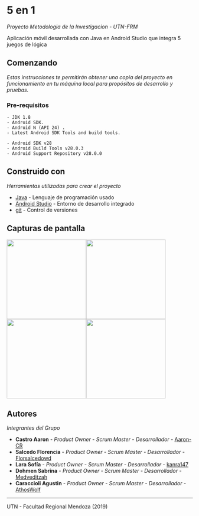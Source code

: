 # 5 en 1

_Proyecto Metodologia de la Investigacion - UTN-FRM_

Aplicación móvil desarrollada con Java en Android Studio que integra 5 juegos de lógica

## Comenzando

_Estas instrucciones te permitirán obtener una copia del proyecto en funcionamiento en tu máquina local para propósitos de desarrollo y pruebas._

### Pre-requisitos

```
- JDK 1.8
- Android SDK.
- Android N (API 24) .
- Latest Android SDK Tools and build tools.

- Android SDK v28
- Android Build Tools v28.0.3
- Android Support Repository v28.0.0
```

## Construido con

_Herramientas utilizadas para crear el proyecto_

* [Java](https://www.java.com/es/download/) - Lenguaje de programación usado
* [Android Studio](https://developer.android.com/studio) - Entorno de desarrollo integrado
* [git](https://git-scm.com/) - Control de versiones

## Capturas de pantalla
<img src="https://i.gyazo.com/1a4bec2470560dae44885597cdb32167.jpg" width="215"/><img src="https://i.gyazo.com/31bcc4b5c87bf8bdc356431fe9ab9e17.jpg" width="215"/><img src="https://i.gyazo.com/5052289d9a3f11e8d88bafe487dea353.jpg" width="215"/><img src="https://i.gyazo.com/dce22d0a1bfee05d1f10ab833e6b5aed.jpg" width="215"/>

## Autores

_Integrantes del Grupo_
* **Castro Aaron** - *Product Owner - Scrum Master - Desarrollador* - [Aaron-CR](https://github.com/Aaron-CR)
* **Salcedo Florencia** - *Product Owner - Scrum Master - Desarrollador* - [Florsalcedowd](https://github.com/Florsalcedowd)
* **Lara Sofía** - *Product Owner - Scrum Master - Desarrollador* - [kanra147](https://github.com/kanra147)
* **Dohmen Sabrina** - *Product Owner - Scrum Master - Desarrollador* - [Medveditzah](https://github.com/Medveditzah)
* **Caraccioli Agustin** - *Product Owner - Scrum Master - Desarrollador* - [AthosWolf](https://github.com/AthosWolf)



---
UTN - Facultad Regional Mendoza (2019)
